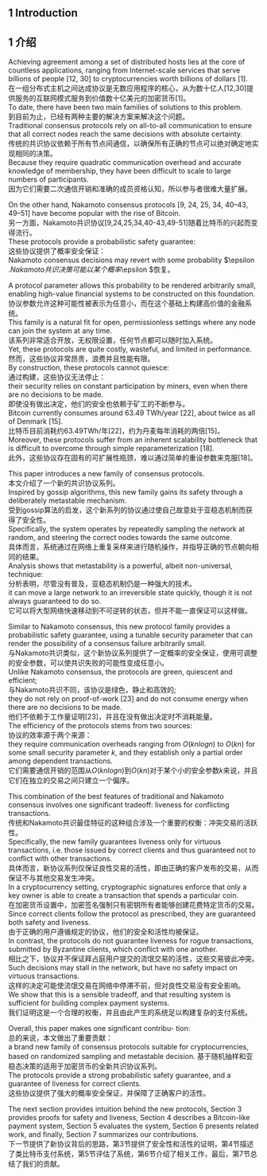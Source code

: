 ## 1 Introduction
## 1 介绍

Achieving agreement among a set of distributed hosts lies at the core of countless applications, ranging from Internet-scale services that serve billions of people [12, 30] to cryptocurrencies worth billions of dollars [1].  
在一组分布式主机之间达成协议是无数应用程序的核心，从为数十亿人[12,30]提供服务的互联网模式服务到价值数十亿美元的加密货币[1]。   
To date, there have been two main families of solutions to this problem.     
到目前为止，已经有两种主要的解决方案来解决这个问题。  
Traditional consensus protocols rely on all-to-all communication to ensure that all correct nodes reach the same decisions with absolute certainty.     
传统的共识协议依赖于所有节点间通信，以确保所有正确的节点可以绝对确定地实现相同的决策。  
Because they require quadratic communication overhead and accurate knowledge of membership, they have been difficult to scale to large numbers of participants.  
因为它们需要二次通信开销和准确的成员资格认知，所以参与者很难大量扩展。

On the other hand, Nakamoto consensus protocols [9, 24, 25, 34, 40–43, 49–51] have become popular with the rise of Bitcoin.  
另一方面，Nakamoto共识协议[9,24,25,34,40-43,49-51]随着比特币的兴起而变得流行。     
These protocols provide a probabilistic safety guarantee:   
这些协议提供了概率安全保证：  
Nakamoto consensus decisions may revert with some probability $\epsilon $.   
Nakamoto共识决策可能以某个概率$\epsilon $恢复。
  
A protocol parameter allows this probability to be rendered arbitrarily small, enabling high-value financial systems to be constructed on this foundation.   
协议参数允许这种可能性被表示为任意小，而在这个基础上构建高价值的金融系统。  
This family is a natural fit for open, permissionless settings where any node can join the system at any time.   
该系列非常适合开放，无权限设置，任何节点都可以随时加入系统。    
Yet, these protocols are quite costly, wasteful, and limited in performance.    
然而，这些协议非常昂贵，浪费并且性能有限。   
By construction, these protocols cannot quiesce:   
通过构建，这些协议无法停止：  
their security relies on constant participation by miners, even when there are no decisions to be made.    
即使没有做出决定，他们的安全也依赖于矿工的不断参与。   
Bitcoin currently consumes around 63.49 TWh/year [22], about twice as all of Denmark [15].   
比特币目前消耗约63.49TWh/年[22]，约为丹麦每年消耗的两倍[15]。    
Moreover, these protocols suffer from an inherent scalability bottleneck that is difficult to overcome through simple reparameterization [18].  
此外，这些协议存在固有的可扩展性瓶颈，难以通过简单的重设参数来克服[18]。

This paper introduces a new family of consensus protocols.   
本文介绍了一个新的共识协议系列。  
Inspired by gossip algorithms, this new family gains its safety through a deliberately metastable mechanism.  
受到gossip算法的启发，这个新系列的协议通过使自己故意处于亚稳态机制而获得了安全性。  
Specifically, the system operates by repeatedly sampling the network at random, and steering the correct nodes towards the same outcome.   
具体而言，系统通过在网络上重复采样来进行随机操作，并指导正确的节点朝向相同的结果。  
Analysis shows that metastability is a powerful, albeit non-universal,  technique:   
分析表明，尽管没有普及，亚稳态机制仍是一种强大的技术。  
it can move a large network to an irreversible state quickly,  though it is not always guaranteed to do so.  
它可以将大型网络快速移动到不可逆转的状态，但并不能一直保证可以这样做。

Similar to Nakamoto consensus, this new protocol family provides a probabilistic safety guarantee, using a tunable security parameter that can render the possibility of a consensus failure arbitrarily small.  
与Nakamoto共识类似，这个新协议系列提供了一定概率的安全保证，使用可调整的安全参数，可以使共识失败的可能性变成任意小。  
Unlike Nakamoto consensus, the protocols are green, quiescent and efficient;   
与Nakamoto共识不同，该协议是绿色，静止和高效的;  
they do not rely on proof-of-work [23] and do not consume energy when there are no decisions to be made.   
他们不依赖于工作量证明[23]，并且在没有做出决定时不消耗能量。  
The efficiency of the protocols stems from two sources:   
协议的效率源于两个来源：  
they require communication overheads ranging from $O(knlogn)$ to $O(kn)$ for some small security parameter $k$, and they establish only a partial order among dependent transactions.  
它们需要通信开销的范围从$O(knlogn)$到$O(kn)$对于某个小的安全参数$k$来说，并且它们在独立的交易之间只建立一个偏序。

This combination of the best features of traditional and Nakamoto consensus involves one significant tradeoff: 
liveness for conflicting transactions.   
传统和Nakamoto共识最佳特征的这种组合涉及一个重要的权衡：冲突交易的活跃性。  
Specifically, the new family guarantees liveness only for virtuous transactions, i.e. those issued by correct clients and thus guaranteed not to conflict with other transactions.   
具体而言，新协议系列仅保证良性交易的活性，即由正确的客户发布的交易，从而保证不与其他交易发生冲突。  
In a cryptocurrency setting, cryptographic signatures enforce that only a key owner is able to create a transaction that spends a particular coin.   
在加密货币设置中，加密签名强制只有密钥所有者能够创建花费特定货币的交易。  
Since correct clients follow the protocol as prescribed, they are guaranteed both safety and liveness.   
由于正确的用户遵循规定的协议，他们的安全和活性均被保证。  
In contrast, the protocols do not guarantee liveness for rogue transactions,  submitted by Byzantine clients, which conflict with one another.   
相比之下，协议并不保证拜占庭用户提交的流氓交易的活性，这些交易彼此冲突。  
Such decisions may stall in the network, but have no safety impact on virtuous transactions.   
这样的决定可能使流氓交易在网络中停滞不前，但对良性交易没有安全影响。  
We show that this is a sensible tradeoff, and that resulting system is sufficient for building complex payment systems.  
我们证明这是一个合理的权衡，并且由此产生的系统足以构建复杂的支付系统。

Overall, this paper makes one significant contribu- tion:   
总的来说，本文做出了重要贡献：  
a brand new family of consensus protocols suitable for cryptocurrencies, based on randomized sampling and metastable decision.
基于随机抽样和亚稳态决策的适用于加密货币的全新共识协议系列。  
The protocols provide a strong probabilistic safety guarantee, and a guarantee of liveness for correct clients.  
这些协议提供了强大的概率安全保证，并保障了正确客户的活性。

The next section provides intuition behind the new protocols, Section 3 provides proofs for safety and liveness, Section 4 describes a Bitcoin-like payment system, Section 5 evaluates the system, Section 6 presents related work, and finally, Section 7 summarizes our contributions.  
下一节提供了新协议背后的思路，第3节提供了安全性和活性的证明，第4节描述了类比特币支付系统，第5节评估了系统，第6节介绍了相关工作，最后，第7节总结了我们的贡献。
